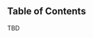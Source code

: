 <!-- START doctoc generated TOC please keep comment here to allow auto update -->
<!-- DON'T EDIT THIS SECTION, INSTEAD RE-RUN doctoc TO UPDATE -->

## Table of Contents

<!-- END doctoc generated TOC please keep comment here to allow auto update -->

TBD
